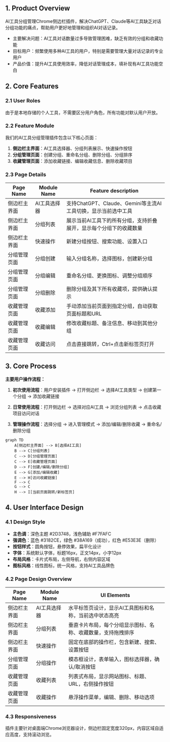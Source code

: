 ## 1. Product Overview
AI工具分组管理Chrome侧边栏插件，解决ChatGPT、Claude等AI工具缺乏对话分组功能的痛点，帮助用户更好地管理和组织AI对话记录。
- 主要解决问题：AI工具对话数量过多导致管理困难，缺乏有效的分组和收藏功能
- 目标用户：频繁使用多种AI工具的用户，特别是需要管理大量对话记录的专业用户
- 产品价值：提升AI工具使用效率，降低对话管理成本，填补现有AI工具功能空白

## 2. Core Features

### 2.1 User Roles
由于是本地存储的个人工具，不需要区分用户角色，所有功能对默认用户开放。

### 2.2 Feature Module
我们的AI工具分组管理插件包含以下核心页面：
1. **侧边栏主界面**：AI工具选择器、分组列表展示、快速操作按钮
2. **分组管理页面**：创建分组、重命名分组、删除分组、分组排序
3. **收藏管理页面**：添加收藏链接、编辑收藏信息、删除收藏项目

### 2.3 Page Details

| Page Name | Module Name | Feature description |
|-----------|-------------|---------------------|
| 侧边栏主界面 | AI工具选择器 | 支持ChatGPT、Claude、Gemini等主流AI工具切换，显示当前选中工具 |
| 侧边栏主界面 | 分组列表 | 展示当前AI工具下的所有分组，支持折叠展开，显示每个分组下的收藏数量 |
| 侧边栏主界面 | 快速操作 | 新建分组按钮、搜索功能、设置入口 |
| 分组管理页面 | 分组创建 | 输入分组名称，选择图标，创建新分组 |
| 分组管理页面 | 分组编辑 | 重命名分组、更换图标、调整分组顺序 |
| 分组管理页面 | 分组删除 | 删除分组及其下所有收藏项，提供确认提示 |
| 收藏管理页面 | 收藏添加 | 手动添加当前页面到指定分组，自动获取页面标题和URL |
| 收藏管理页面 | 收藏编辑 | 修改收藏标题、备注信息、移动到其他分组 |
| 收藏管理页面 | 收藏访问 | 点击直接跳转，Ctrl+点击新标签页打开 |

## 3. Core Process

**主要用户操作流程：**

1. **初次使用流程**：用户安装插件 → 打开侧边栏 → 选择AI工具类型 → 创建第一个分组 → 添加收藏链接

2. **日常使用流程**：打开侧边栏 → 选择对应AI工具 → 浏览分组列表 → 点击收藏项目访问对话

3. **管理操作流程**：选择分组 → 进入管理模式 → 添加/编辑/删除收藏 → 重命名/删除分组

```mermaid
graph TD
    A[侧边栏主界面] --> B[选择AI工具]
    B --> C[分组列表]
    C --> D[分组管理页面]
    C --> E[收藏管理页面]
    D --> F[创建/编辑/删除分组]
    E --> G[添加/编辑收藏]
    E --> H[访问收藏链接]
    F --> C
    G --> C
    H --> I[当前页面跳转/新标签页]
```

## 4. User Interface Design

### 4.1 Design Style
- **主色调**：深色主题 #2D3748，浅色辅助 #F7FAFC
- **强调色**：蓝色 #3182CE，绿色 #38A169（成功），红色 #E53E3E（删除）
- **按钮样式**：圆角按钮，悬停效果，扁平化设计
- **字体**：系统默认字体，标题16px，正文14px，小字12px
- **布局风格**：卡片式布局，左侧导航，右侧内容区域
- **图标风格**：线性图标，统一风格，支持AI工具品牌色

### 4.2 Page Design Overview

| Page Name | Module Name | UI Elements |
|-----------|-------------|-------------|
| 侧边栏主界面 | AI工具选择器 | 水平标签页设计，显示AI工具图标和名称，当前选中状态高亮 |
| 侧边栏主界面 | 分组列表 | 垂直卡片布局，每个分组显示图标、名称、收藏数量，支持拖拽排序 |
| 侧边栏主界面 | 快速操作 | 固定在底部的操作栏，包含新建、搜索、设置按钮 |
| 分组管理页面 | 分组操作 | 模态框设计，表单输入，图标选择器，确认/取消按钮 |
| 收藏管理页面 | 收藏列表 | 列表式布局，显示网站图标、标题、URL，右侧操作按钮 |
| 收藏管理页面 | 收藏操作 | 悬浮操作菜单，编辑、删除、移动选项 |

### 4.3 Responsiveness
插件主要针对桌面端Chrome浏览器设计，侧边栏固定宽度320px，内容区域自适应高度，支持滚动浏览。